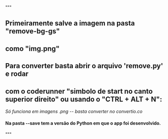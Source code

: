 """ 
## Primeiramente salve a imagem na pasta "remove-bg-gs"
## como "img.png"

## Para converter basta abrir o arquivo 'remove.py' e rodar 
## com o coderunner "simbolo de start no canto superior direito" ou usando o "CTRL + ALT + N":

*Só funciona em imagens .png -- basta converter no convertio.co*

#### Na pasta --save tem a versão do Python em que o app foi desenvolvido.
"""

